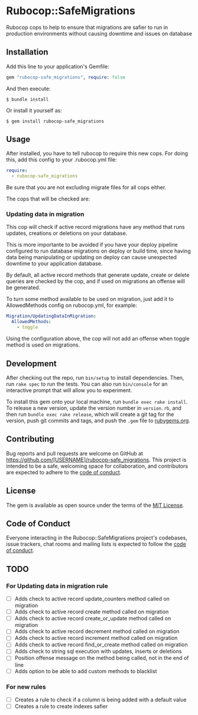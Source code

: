 # Rubocop::SafeMigrations

Rubocop cops to help to ensure that migrations are safier to run in production environments without causing downtime and issues on database

## Installation

Add this line to your application's Gemfile:

```ruby
gem "rubocop-safe_migrations", require: false
```

And then execute:

    $ bundle install

Or install it yourself as:

    $ gem install rubocop-safe_migrations

## Usage

After installed, you have to tell rubocop to require this new cops. For doing this, add this config to your .rubocop.yml file:

```yaml
require:
  - rubocop-safe_migrations
```

Be sure that you are not excluding migrate files for all cops either.

The cops that will be checked are:

### Updating data in migration

This cop will check if active record migrations have any method that runs updates, creations or deletions on your database.

This is more importante to be avoided if you have your deploy pipeline configured to run database migrations on deploy or build time, since having data being manipulating or updating on deploy can cause unexpected downtime to your application database.

By default, all active record methods that generate update, create or delete queries are checked by the cop, and if used on migrations an offense will be generated.

To turn some method available to be used on migration, just add it to AllowedMethods config on rubocop.yml, for example:

```yaml
Migration/UpdatingDataInMigration:
  AllowedMethods:
    - toggle
```

Using the configuration above, the cop will not add an offense when toggle method is used on migrations.

## Development

After checking out the repo, run `bin/setup` to install dependencies. Then, run `rake spec` to run the tests. You can also run `bin/console` for an interactive prompt that will allow you to experiment.

To install this gem onto your local machine, run `bundle exec rake install`. To release a new version, update the version number in `version.rb`, and then run `bundle exec rake release`, which will create a git tag for the version, push git commits and tags, and push the `.gem` file to [rubygems.org](https://rubygems.org).

## Contributing

Bug reports and pull requests are welcome on GitHub at https://github.com/[USERNAME]/rubocop-safe_migrations. This project is intended to be a safe, welcoming space for collaboration, and contributors are expected to adhere to the [code of conduct](https://github.com/[USERNAME]/rubocop-safe_migrations/blob/master/CODE_OF_CONDUCT.md).


## License

The gem is available as open source under the terms of the [MIT License](https://opensource.org/licenses/MIT).

## Code of Conduct

Everyone interacting in the Rubocop::SafeMigrations project's codebases, issue trackers, chat rooms and mailing lists is expected to follow the [code of conduct](https://github.com/[USERNAME]/rubocop-safe_migrations/blob/master/CODE_OF_CONDUCT.md).

## TODO

### For Updating data in migration rule
- [ ] Adds check to active record update_counters method called on migration
- [ ] Adds check to active record create method called on migration
- [ ] Adds check to active record create_or_update method called on migration
- [ ] Adds check to active record decrement method called on migration
- [ ] Adds check to active record increment method called on migration
- [ ] Adds check to active record find_or_create method called on migration
- [ ] Adds check to string sql execution with updates, inserts or deletions
- [ ] Position offense message on the method being called, not in the end of line
- [ ] Adds option to be able to add custom methods to blacklist

### For new rules
- [ ] Creates a rule to check if a column is being added with a default value
- [ ] Creates a rule to create indexes safier
